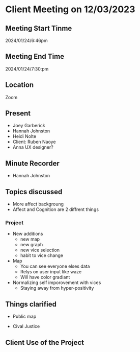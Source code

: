 # Client Meeting on 12/03/2023
## Meeting Start Tinme
2024/01/24/6:46pm
## Meeting End Time
2024/01/24/7:30:pm
## Location
Zoom
## Present
- Joey Garberick
- Hannah Johnston
- Heidi Nolte 
- Client: Ruben Naoye
- Anna UX designer?
## Minute Recorder
- Hannah Johnston
## Topics discussed
- More affect backgroung
- Affect and Cognition are 2 diffrent things
### Project
- New additions
    - new map
    - new graph 
    - new vice selection
    - habit to vice change
- Map
    - You can see everyone elses data
    - Relys on user input like waze
    - Will have color gradiant
- Normalizing self imporovement with vices
    - Staying away from hyper-positivity

## Things clarified
- Public map

- Cival Justice
## Client Use of the Project




